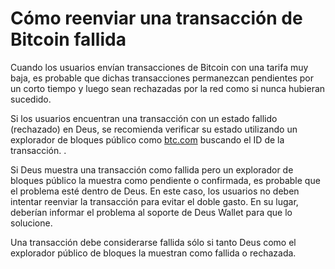# Cómo reenviar una transacción de Bitcoin fallida

Cuando los usuarios envían transacciones de Bitcoin con una tarifa muy baja, es probable que dichas transacciones permanezcan pendientes por un corto tiempo y luego sean rechazadas por la red como si nunca hubieran sucedido.

Si los usuarios encuentran una transacción con un estado fallido (rechazado) en Deus, se recomienda verificar su estado utilizando un explorador de bloques público como [btc.com](https://btc.com) buscando el ID de la transacción. .

Si Deus muestra una transacción como fallida pero un explorador de bloques público la muestra como pendiente o confirmada, es probable que el problema esté dentro de Deus. En este caso, los usuarios no deben intentar reenviar la transacción para evitar el doble gasto. En su lugar, deberían informar el problema al soporte de Deus Wallet para que lo solucione.

Una transacción debe considerarse fallida sólo si tanto Deus como el explorador público de bloques la muestran como fallida o rechazada.